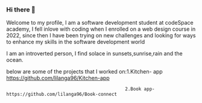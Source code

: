 ### Hi there 👋
Welcome to my profile, I am a software development student at codeSpace academy,  I fell inlove with coding when I enrolled on a web design course in 2022, since then I have been trying on new challenges and looking for ways to enhance my skills in the software development world

I am an introverted person, I find solace in sunsets,sunrise,rain and the ocean.

below are some of the projects that I worked on:1.Kitchen- app https://github.com/lilanga96/Kitchen-app 

                                                2.Book app- https://github.com/lilanga96/Book-connect


<!--
**lilanga96/Lilanga96** is a ✨ _special_ ✨ repository because its `README.md` (this file) appears on your GitHub profile.

Here are some ideas to get you started:

- 🔭 I’m currently working on ...
- 🌱 I’m currently learning ...
- 👯 I’m looking to collaborate on ...
- 🤔 I’m looking for help with ...
- 💬 Ask me about ...
- 📫 How to reach me: ...
- 😄 Pronouns: ...
- ⚡ Fun fact: ...
-->
